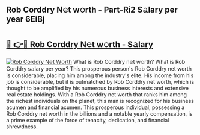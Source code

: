 ## Rob Corddry N𝚎t w𝚘rth - Part-Ri2 S𝚊lary per year 6EiBj

# <h2><a href="http://gc2grr.nevu.top/?p=Rob+Corddry">🔗 👉🔴 Rob Corddry N𝚎t w𝚘rth - S𝚊lary</a></h2>

[![Rob Corddry N𝚎t W𝚘rth](https://i.imgur.com/Oavwk0R.jpeg)](http://gc2grr.nevu.top/?p=Rob+Corddry)
What is Rob Corddry n𝚎t w𝚘rth? What is Rob Corddry s𝚊lary per year?
This prosperous person's Rob Corddry net worth is considerable, placing him among the industry's elite. His income from his job is considerable, but it is outmatched by Rob Corddry net worth, which is thought to be amplified by his numerous business interests and extensive real estate holdings. With a Rob Corddry net worth that ranks him among the richest individuals on the planet, this man is recognized for his business acumen and financial acumen. This prosperous individual, possessing a Rob Corddry net worth in the billions and a notable yearly compensation, is a prime example of the force of tenacity, dedication, and financial shrewdness.
